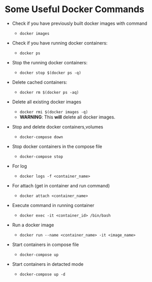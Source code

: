 # Some Useful Docker Commands

  - Check if you have previously built docker images with command
    - ```docker images```

  - Check if you have running docker containers:
    - ```docker ps```

  - Stop the running docker containers:
    - ```docker stop $(docker ps -q)```

  - Delete cached containers:
    - ```docker rm $(docker ps -aq)```

  - Delete all existing docker images
    - ```docker rmi $(docker images -q)```
    - **WARNING**: This **will** delete all docker images.

  - Stop and delete docker containers,volumes
    - ```docker-compose down ```

  - Stop docker containers in the compose file
    - ```docker-compose stop```

  - For log
    - ```docker logs -f <container_name>```

  - For attach (get in container and run command)
    - ```docker attach <container_name>```

  - Execute command in running container
    - ```docker exec -it <container_id> /bin/bash```

  - Run a docker image
    - ```docker run --name <container_name> -it <image_name>```

  - Start containers in compose file

    - ```docker-compose up```

  - Start containers in detacted mode

    - ```docker-compose up -d```

